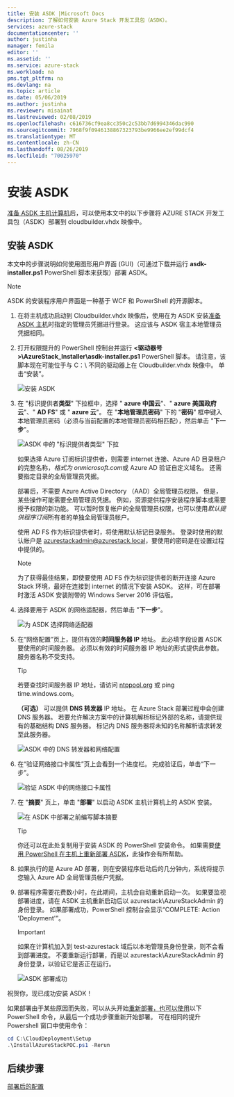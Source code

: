 ```yaml
---
title: 安装 ASDK |Microsoft Docs
description: 了解如何安装 Azure Stack 开发工具包（ASDK）。
services: azure-stack
documentationcenter: ''
author: justinha
manager: femila
editor: ''
ms.assetid: ''
ms.service: azure-stack
ms.workload: na
pms.tgt_pltfrm: na
ms.devlang: na
ms.topic: article
ms.date: 05/06/2019
ms.author: justinha
ms.reviewer: misainat
ms.lastreviewed: 02/08/2019
ms.openlocfilehash: c616736cf9ea8cc350c2c53bb7d6994346dac990
ms.sourcegitcommit: 7968f9f0946138867323793be9966ee2ef99dcf4
ms.translationtype: MT
ms.contentlocale: zh-CN
ms.lasthandoff: 08/26/2019
ms.locfileid: "70025970"
---
```

# <a name="install-the-asdk"></a>安装 ASDK
[准备 ASDK 主机计算机](asdk-prepare-host.md)后，可以使用本文中的以下步骤将 AZURE STACK 开发工具包（ASDK）部署到 cloudbuilder.vhdx 映像中。

## <a name="install-the-asdk"></a>安装 ASDK
本文中的步骤说明如何使用图形用户界面 (GUI)（可通过下载并运行 **asdk-installer.ps1** PowerShell 脚本来获取）部署 ASDK。

> [!NOTE]
> ASDK 的安装程序用户界面是一种基于 WCF 和 PowerShell 的开源脚本。


1. 在将主机成功启动到 Cloudbuilder.vhdx 映像后，使用在为 ASDK 安装[准备 ASDK 主机](asdk-prepare-host.md)时指定的管理员凭据进行登录。 这应该与 ASDK 宿主本地管理员凭据相同。
2. 打开权限提升的 PowerShell 控制台并运行 **&lt;驱动器号>\AzureStack_Installer\asdk-installer.ps1** PowerShell 脚本。 请注意，该脚本现在可能位于与 C：\ 不同的驱动器上在 Cloudbuilder.vhdx 映像中。 单击“安装”。

    ![安装 ASDK](media/asdk-install/1.PNG) 

3. 在 "标识提供者**类型**" 下拉框中，选择 " **azure 中国云**"、" **azure 美国政府云**"、" **AD FS**" 或 " **azure 云**"。 在 "**本地管理员密码**" 下的 "**密码**" 框中键入本地管理员密码（必须与当前配置的本地管理员密码相匹配），然后单击 "**下一步**"。

    ![ASDK 中的 "标识提供者类型" 下拉](media/asdk-install/2.PNG) 
  
    如果选择 Azure 订阅标识提供者，则需要 internet 连接、Azure AD 目录租户的完整名称，*格式为 onmicrosoft.com*或 Azure AD 验证自定义域名。 还需要指定目录的全局管理员凭据。

    部署后，不需要 Azure Active Directory （AAD）全局管理员权限。 但是，某些操作可能需要全局管理员凭据。 例如，资源提供程序安装程序脚本或需要授予权限的新功能。 可以暂时恢复帐户的全局管理员权限，也可以使用*默认提供程序订阅*所有者的单独全局管理员帐户。

    使用 AD FS 作为标识提供者时，将使用默认标记目录服务。 登录时使用的默认帐户是 azurestackadmin@azurestack.local，要使用的密码是在设置过程中提供的。

   > [!NOTE]
   > 为了获得最佳结果，即使要使用 AD FS 作为标识提供者的断开连接 Azure Stack 环境，最好在连接到 internet 的情况下安装 ASDK。 这样，可在部署时激活 ASDK 安装附带的 Windows Server 2016 评估版。

4. 选择要用于 ASDK 的网络适配器，然后单击 "**下一步**"。

    ![为 ASDK 选择网络适配器](media/asdk-install/3.PNG)

5. 在“网络配置”页上，提供有效的**时间服务器 IP** 地址。 此必填字段设置 ASDK 要使用的时间服务器。 必须以有效的时间服务器 IP 地址的形式提供此参数。 服务器名称不受支持。

      > [!TIP]
      > 若要查找时间服务器 IP 地址，请访问 [ntppool.org](https://www.ntppool.org/) 或 ping time.windows.com。 

    **（可选）** 可以提供 **DNS 转发器** IP 地址。 在 Azure Stack 部署过程中会创建 DNS 服务器。 若要允许解决方案中的计算机解析标记外部的名称，请提供现有的基础结构 DNS 服务器。 标记内 DNS 服务器将未知的名称解析请求转发至此服务器。

    ![ASDK 中的 DNS 转发器和网络配置](media/asdk-install/4.PNG)

6. 在“验证网络接口卡属性”页上会看到一个进度栏。 完成验证后，单击“下一步”。

    ![验证 ASDK 中的网络接口卡属性](media/asdk-install/5.PNG)

7. 在 "**摘要**" 页上，单击 "**部署**" 以启动 ASDK 主机计算机上的 ASDK 安装。

    ![在 ASDK 中部署之前编写脚本摘要](media/asdk-install/6.PNG)

    > [!TIP]
    > 你还可以在此处复制用于安装 ASDK 的 PowerShell 安装命令。 如果需要[使用 PowerShell 在主机上重新部署 ASDK](asdk-deploy-powershell.md)，此操作会有所帮助。

8. 如果执行的是 Azure AD 部署，则在安装程序启动后的几分钟内，系统将提示您输入 Azure AD 全局管理员帐户凭据。

9. 部署程序需要花费数小时，在此期间，主机会自动重新启动一次。 如果要监视部署进度，请在 ASDK 主机重新启动后以 azurestack\AzureStackAdmin 的身份登录。 如果部署成功，PowerShell 控制台会显示“COMPLETE: Action 'Deployment'”。 
    > [!IMPORTANT]
    > 如果在计算机加入到 test-azurestack 域后以本地管理员身份登录，则不会看到部署进度。 不要重新运行部署，而是以 azurestack\AzureStackAdmin 的身份登录，以验证它是否正在运行。

    ![ASDK 部署成功](media/asdk-install/7.PNG)

祝贺你，现已成功安装 ASDK！

如果部署由于某些原因而失败，可以从头开始[重新部署，也可以使用](asdk-redeploy.md)以下 PowerShell 命令，从最后一个成功步骤重新开始部署。 可在相同的提升 Powershell 窗口中使用命令：

  ```powershell
  cd C:\CloudDeployment\Setup
  .\InstallAzureStackPOC.ps1 -Rerun
  ```

## <a name="next-steps"></a>后续步骤
[部署后的配置](asdk-post-deploy.md)
